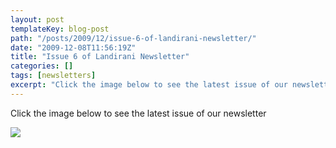 ```yaml
---
layout: post
templateKey: blog-post
path: "/posts/2009/12/issue-6-of-landirani-newsletter/"
date: "2009-12-08T11:56:19Z"
title: "Issue 6 of Landirani Newsletter"
categories: []
tags: [newsletters]
excerpt: "Click the image below to see the latest issue of our newsletter"
---
```


Click the image below to see the latest issue of our newsletter

[![](https://www.landirani.org/image_library/news/full_size/4b1e69d01484eissue_6_newsletter.jpg)](/pdfs/newsletters/Newsletter_issue_6.pdf)